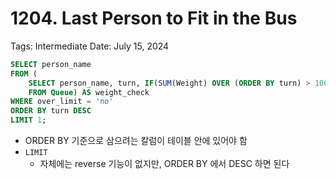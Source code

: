 # 1204. Last Person to Fit in the Bus

Tags: Intermediate
Date: July 15, 2024

```sql
SELECT person_name
FROM (
    SELECT person_name, turn, IF(SUM(Weight) OVER (ORDER BY turn) > 1000, 'yes', 'no') AS over_limit
    FROM Queue) AS weight_check
WHERE over_limit = 'no'
ORDER BY turn DESC
LIMIT 1;
```

- ORDER BY 기준으로 삼으려는 칼럼이 테이블 안에 있어야 함
- `LIMIT`
    - 자체에는 reverse 기능이 없지만, ORDER BY 에서 DESC 하면 된다